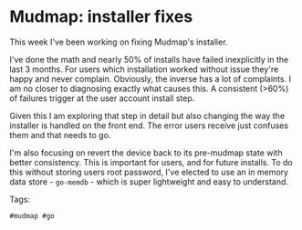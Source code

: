 # Mudmap: installer fixes

This week I've been working on fixing Mudmap's installer. 

I've done the math and nearly 50% of installs have failed inexplicitly 
in the last 3 months. For users which installation worked without issue
they're happy and never complain. Obviously, the inverse has a lot of 
complaints. I am no closer to diagnosing exactly what causes this. A 
consistent (>60%) of failures trigger at the user account install step.

Given this I am exploring that step in detail but also changing the way
the installer is handled on the front end. The error users receive just
confuses them and that needs to go. 

I'm also focusing on revert the device back to its pre-mudmap state with
better consistency. This is important for users, and for future installs.
To do this without storing users root password, I've elected to use an 
in memory data store - `go-memdb` - which is super lightweight and easy to
understand.

Tags:

    #mudmap #go

